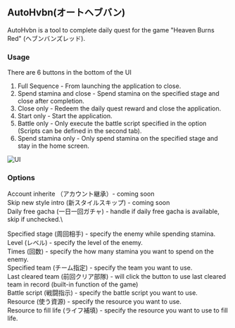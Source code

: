 ## AutoHvbn(オートヘブバン)

AutoHvbn is a tool to complete daily quest for the game "Heaven Burns Red" (ヘブンバンズレッド).

### Usage

There are 6 buttons in the bottom of the UI

1. Full Sequence - From launching the application to close.
2. Spend stamina and close - Spend stamina on the specified stage and close after completion.
3. Close only - Redeem the daily quest reward and close the application.
4. Start only - Start the application.
5. Battle only - Only execute the battle script specified in the option (Scripts can be defined in the second tab).
6. Spend stamina only - Only spend stamina on the specified stage and stay in the home screen.

![UI](images/ui.png)

### Options

Account inherite （アカウント継承）- coming soon\
Skip new style intro (新スタイルスキップ) - coming soon\
Daily free gacha (一日一回ガチャ) - handle if daily free gacha is available, skip if unchecked.\

Specified stage (周回相手) - specify the enemy while spending stamina.\
Level (レベル) - specify the level of the enemy.\
Times (回数) - specify the how many stamina you want to spend on the enemy.\
Specified team (チーム指定) - specify the team you want to use.\
Last cleared team (前回クリア部隊) - will click the button to use last cleared team in record (built-in function of the game)\
Battle script (戦闘指示) - specify the battle script you want to use.\
Resource (使う資源) - specify the resource you want to use.\
Resource to fill life (ライフ補填) - specify the resource you want to use to fill life.
